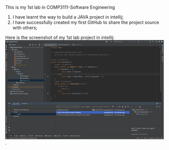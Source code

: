 This is my 1st lab in COMP3111-Software Engineering
1. I have learnt the way to build a JAVA project in intellij;
2. I have successfully created my first GitHub to share the project source with others;

Here is the screenshot of my 1st lab project in intellij:
![screenshot of intellij](img1.png).